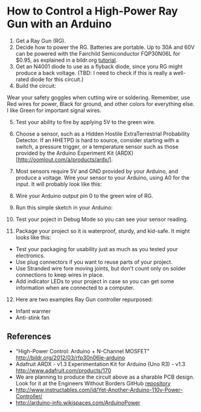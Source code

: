 # How to Control a High-Power Ray Gun with an Arduino

1. Get a Ray Gun (RG).
2. Decide how to power the RG. Batteries are portable. Up to 30A and 60V can be powered with the Fairchild Semiconductor
FQP30N06L for $0.95, as explained in a bildr.org [tutorial](http://bildr.org/2012/03/rfp30n06le-arduino/).
3. Get an N4001 diode to use as a flyback diode, since yoru RG might produce a back voltage. (TBD: I need to check if this is really a well-rated diode for this circuit.)
4. Build the circuit:

Wear your safety goggles when cutting wire or soldering. Remember, use Red wires for power, Black for ground, and other colors for everything else. I like Green for important signal wires.

5. Test your ability to fire by applying 5V to the green wire.
6. Choose a sensor, such as a Hidden Hostile ExtraTerrestrial Probability Detector. If an HHETPD is hard to source,
consider starting with a switch, a pressure trigger, or a temperature sensor such as those provided by the Arduino
Experiment Kit (ARDX)[http://oomlout.com/a/products/ardx/].
7. Most sensors require 5V and GND provided by your Arduino, and produce a voltage. Wire your sensor to your Arduino,
using A0 for the input. It will probably look like this:

8. Wire your Arduino output pin 0 to the green wire of RG.
9. Run this simple sketch in your Arduino:

10. Test your poject in Debug Mode so you can see your sensor reading.

11. Package your project so it is waterproof, sturdy, and kid-safe. It might looks like this:

* Test your packaging for usability just as much as you tested your electronics.
* Use plug connectors if you want to reuse parts of your project.
* Use Stranded wire fore moving joints, but don't count only on solder connections to keep wires in place.
* Add indicator LEDs to your project in case so you can get some information when are connected to a computer.

12. Here are two examples Ray Gun controller repurposed:
* Infant warmer
* Anti-stink fan

## References

* "High-Power Control: Arduino + N-Channel MOSFET" http://bildr.org/2012/03/rfp30n06le-arduino
* Adafruit ARDX - v1.3 Experimentation Kit for Arduino (Uno R3) - v1.3 http://www.adafruit.com/products/170
* We are planning to produce the circuit above as a sharable PCB design. Look for it at the Engineers Without Borders GitHub 
[repository](https://github.com/PIFAH/EWB)
* http://www.instructables.com/id/Yet-Another-Arduino-110v-Power-Controller/
* http://arduino-info.wikispaces.com/ArduinoPower
